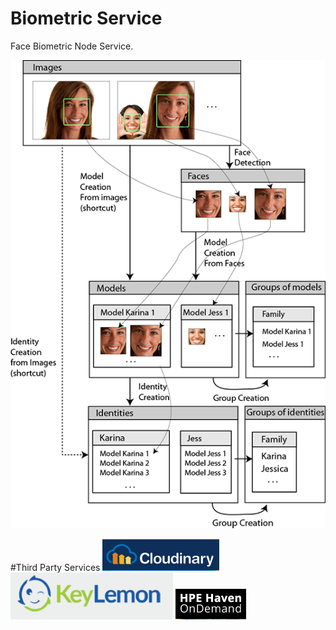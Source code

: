# Biometric Service
Face Biometric Node Service.

![Alt text](./API_Concept.png?raw=true "API Flow")

#Third Party Services
![Alt text](./assets/cloudinary.png?raw=true")
![Alt text](./assets/keylemon.PNG?raw=true")
![Alt text](./assets/heavean.png?raw=true")

